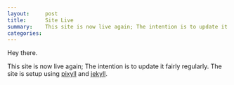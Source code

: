 ```yaml
---
layout:     post
title:      Site Live
summary:    This site is now live again; The intention is to update it fairly regulary.
categories: 
---
```


Hey there.

This site is now live again; The intention is to update it fairly regularly. The site is setup using [pixyll](https://github.com/johnotander/pixyll) and [jekyll](http://jekyllrb.com).
